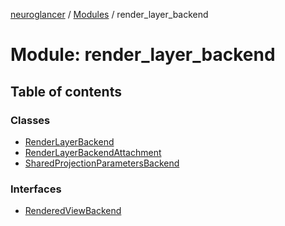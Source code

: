 [neuroglancer](../README.md) / [Modules](../modules.md) / render\_layer\_backend

# Module: render\_layer\_backend

## Table of contents

### Classes

- [RenderLayerBackend](../classes/render_layer_backend.RenderLayerBackend.md)
- [RenderLayerBackendAttachment](../classes/render_layer_backend.RenderLayerBackendAttachment.md)
- [SharedProjectionParametersBackend](../classes/render_layer_backend.SharedProjectionParametersBackend.md)

### Interfaces

- [RenderedViewBackend](../interfaces/render_layer_backend.RenderedViewBackend.md)
